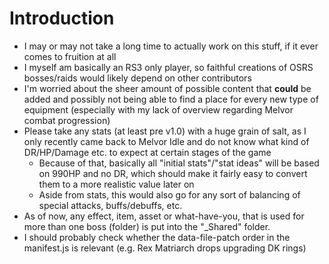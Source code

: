 # Introduction
* I may or may not take a long time to actually work on this stuff, if it ever comes to fruition at all
* I myself am basically an RS3 only player, so faithful creations of OSRS bosses/raids would likely depend on other contributors
* I'm worried about the sheer amount of possible content that **could** be added and possibly not being able to find a place for every new type of equipment (especially with my lack of overview regarding Melvor combat progression)
* Please take any stats (at least pre v1.0) with a huge grain of salt, as I only recently came back to Melvor Idle and do not know what kind of DR/HP/Damage etc. to expect at certain stages of the game
  * Because of that, basically all "initial stats"/"stat ideas" will be based on 990HP and no DR, which should make it fairly easy to convert them to a more realistic value later on
  * Aside from stats, this would also go for any sort of balancing of special attacks, buffs/debuffs, etc.
* As of now, any effect, item, asset or what-have-you, that is used for more than one boss (folder) is put into the "_Shared" folder.
* I should probably check whether the data-file-patch order in the manifest.js is relevant (e.g. Rex Matriarch drops upgrading DK rings)